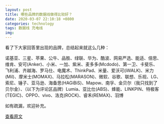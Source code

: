 ```yaml
---
layout: post
title: 哪些品牌的数据线做得比较好？
date: 2020-03-07 22:10:18 +0800
categories: technology
tags: 数据线 充电线 
img: 
---
```

看了下大家回答里出现的品牌，总结起来就这么几种：

诺基亚、三星、苹果、公牛、品胜、绿联、华为、酷波、网易严选、能适、倍思、维肯、安可(Anker)、小米、一加、紫米、麦多多(Mcdodo)、第一卫、卡斐乐、飞利浦、齐越海、罗马仕、电魔术、ThinkPad、米量、爱沃可(iWALK)、米力(Mil)、摩米士(MOMAX)、马拉松(MARASON)、微软、谷歌、联想、乐视、LG、索尼、锤子、亚马逊、海备思(HAGiBiS)、Mapow、南孚、金贝尔（我只找到了贝尔金）、（以下为评论区品牌）Lumia、亚比仕(ABS)、蜂能、LINKPIN、特极客(TEGIC)、OPPO、vivo、洛克(ROCK)、睿禾(REMAX)、羽博

如有疏漏，欢迎补充。

[查看原文](https://www.zhihu.com/question/41628108/answer/1061276963)